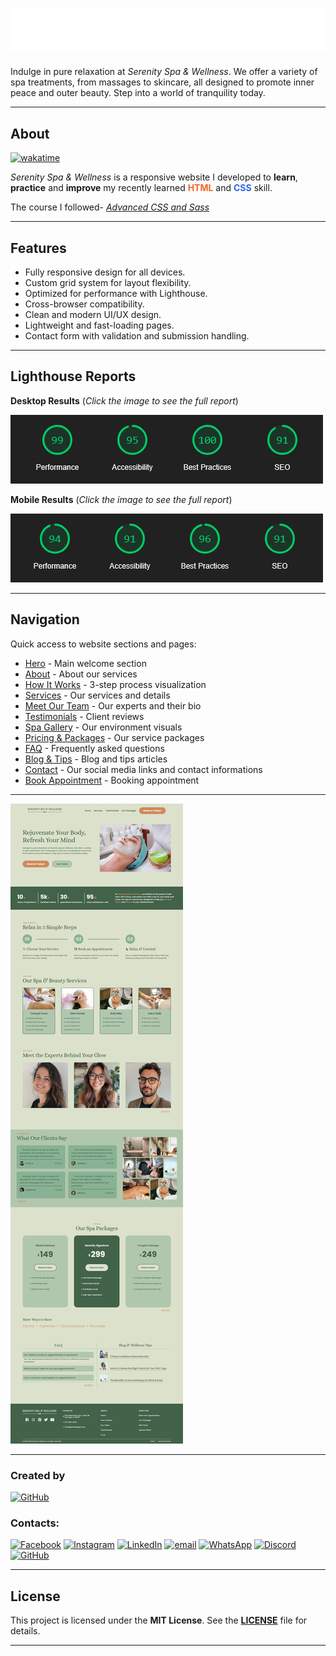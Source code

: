 # ![Serenity Spa Preview](img/icons/logo-white.svg)

Indulge in pure relaxation at _Serenity Spa & Wellness_. We offer a variety of spa treatments, from massages to skincare, all designed to promote inner peace and outer beauty. Step into a world of tranquility today.

---

## About

[![wakatime](https://wakatime.com/badge/github/Darkoray/Serenity-Spa-and-Wellness.svg)](https://wakatime.com/@72594c02-0009-4d68-ba8b-6bc52b500d86/projects/eqvtqihyqm)

_Serenity Spa & Wellness_ is a responsive website I developed to **learn**, **practice** and **improve** my recently learned **<span style="color:#f06529">HTML</span>** and **<span style="color:#2965f1">CSS</span>** skill.

The course I followed-
_[Advanced CSS and Sass](https://www.udemy.com/course/design-and-develop-a-killer-website-with-html5-and-css3/?referralCode=93317126211B2A500938)_

---

## Features

- Fully responsive design for all devices.
- Custom grid system for layout flexibility.
- Optimized for performance with Lighthouse.
- Cross-browser compatibility.
- Clean and modern UI/UX design.
- Lightweight and fast-loading pages.
- Contact form with validation and submission handling.

---

## Lighthouse Reports

**Desktop Results** (_Click the image to see the full report_)

[![Lighthouse Report Desktop](img/Lighthouse-Report-Desktop.png)](/img/Lighthouse-Report-Desktop-Full.png)

**Mobile Results** (_Click the image to see the full report_)

[![Lighthouse Report Mobile](img/Lighthouse-Report-Mobile.png)](/img/Lighthouse-Report-Mobile-Full.png)

---

## Navigation

Quick access to website sections and pages:

- [Hero](/index.html#hero) - Main welcome section
- [About](/index.html#about) - About our services
- [How It Works](/index.html#how) - 3-step process visualization
- [Services](/index.html#services) - Our services and details
- [Meet Our Team](/index.html#team) - Our experts and their bio
- [Testimonials](/index.html#testimonials) - Client reviews
- [Spa Gallery](/index.html#gallery) - Our environment visuals
- [Pricing & Packages](/index.html#pricing) - Our service packages
- [FAQ](/index.html#faq) - Frequently asked questions
- [Blog & Tips](/index.html#tips) - Blog and tips articles
- [Contact](/index.html#contacts) - Our social media links and contact informations
- [Book Appointment](/html/appointment.html) - Booking appointment

---

![Homepage](img/homepage-screenshot.png)

---

### Created by

[![GitHub](https://img.shields.io/badge/_Darkoray-%23121011.svg?logo=github&logoColor=white&style=for-the-badge)](https://github.com/Darkoray)

### Contacts:

[![Facebook](https://img.shields.io/badge/Facebook-%231877F2.svg?logo=Facebook&logoColor=white)](https://facebook.com/soadul.islam.71) [![Instagram](https://img.shields.io/badge/Instagram-%23E4405F.svg?logo=Instagram&logoColor=white)](https://instagram.com/soadul.islam.71) [![LinkedIn](https://img.shields.io/badge/LinkedIn-%230077B5.svg?logo=linkedin&logoColor=white)](https://linkedin.com/in/soadul-islam) [![email](https://img.shields.io/badge/Email-D14836?logo=gmail&logoColor=white)](mailto:soadulislam1234@gmail.com) [![WhatsApp](https://img.shields.io/badge/WhatsApp-25D366?logo=whatsapp&logoColor=white)](https://wa.me/+8801312211260)
[![Discord](https://img.shields.io/badge/Discord-%235865F2.svg?logo=discord&logoColor=white)](https://discordapp.com/users/743413210517995530) [![GitHub](https://img.shields.io/badge/GitHub-%23121011.svg?logo=github&logoColor=white)](https://github.com/Darkoray)

---

## License

This project is licensed under the **MIT License**. See the **[LICENSE](LICENSE)** file for details.

---
